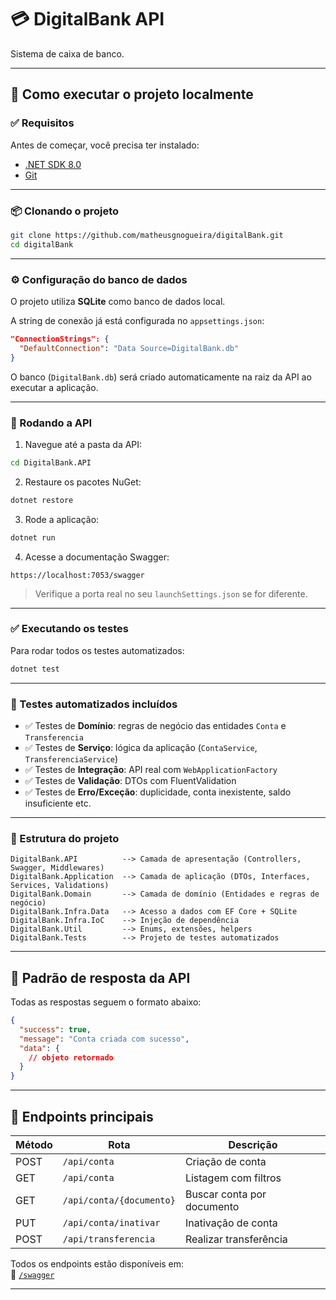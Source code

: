 # 💳 DigitalBank API

Sistema de caixa de banco.

---

## 💪 Como executar o projeto localmente

### ✅ Requisitos

Antes de começar, você precisa ter instalado:

- [.NET SDK 8.0](https://dotnet.microsoft.com/en-us/download/dotnet/8.0)
- [Git](https://git-scm.com/)

---

### 📦 Clonando o projeto

```bash
git clone https://github.com/matheusgnogueira/digitalBank.git
cd digitalBank
```

---

### ⚙️ Configuração do banco de dados

O projeto utiliza **SQLite** como banco de dados local.

A string de conexão já está configurada no `appsettings.json`:

```json
"ConnectionStrings": {
  "DefaultConnection": "Data Source=DigitalBank.db"
}
```

O banco (`DigitalBank.db`) será criado automaticamente na raiz da API ao executar a aplicação.

---

### 🚀 Rodando a API

1. Navegue até a pasta da API:

```bash
cd DigitalBank.API
```

2. Restaure os pacotes NuGet:

```bash
dotnet restore
```

3. Rode a aplicação:

```bash
dotnet run
```

4. Acesse a documentação Swagger:

```
https://localhost:7053/swagger
```

> Verifique a porta real no seu `launchSettings.json` se for diferente.

---

### ✅ Executando os testes

Para rodar todos os testes automatizados:

```bash
dotnet test
```

---

### 🥪 Testes automatizados incluídos

- ✅ Testes de **Domínio**: regras de negócio das entidades `Conta` e `Transferencia`
- ✅ Testes de **Serviço**: lógica da aplicação (`ContaService`, `TransferenciaService`)
- ✅ Testes de **Integração**: API real com `WebApplicationFactory`
- ✅ Testes de **Validação**: DTOs com FluentValidation
- ✅ Testes de **Erro/Exceção**: duplicidade, conta inexistente, saldo insuficiente etc.

---

### 📌 Estrutura do projeto

```
DigitalBank.API          --> Camada de apresentação (Controllers, Swagger, Middlewares)
DigitalBank.Application  --> Camada de aplicação (DTOs, Interfaces, Services, Validations)
DigitalBank.Domain       --> Camada de domínio (Entidades e regras de negócio)
DigitalBank.Infra.Data   --> Acesso a dados com EF Core + SQLite
DigitalBank.Infra.IoC    --> Injeção de dependência
DigitalBank.Util         --> Enums, extensões, helpers
DigitalBank.Tests        --> Projeto de testes automatizados
```

---

## 🔄 Padrão de resposta da API

Todas as respostas seguem o formato abaixo:

```json
{
  "success": true,
  "message": "Conta criada com sucesso",
  "data": {
    // objeto retornado
  }
}
```

---

## 📌 Endpoints principais

| Método | Rota                         | Descrição                       |
|--------|------------------------------|----------------------------------|
| POST   | `/api/conta`                | Criação de conta                |
| GET    | `/api/conta`                | Listagem com filtros            |
| GET    | `/api/conta/{documento}`    | Buscar conta por documento      |
| PUT    | `/api/conta/inativar`       | Inativação de conta             |
| POST   | `/api/transferencia`        | Realizar transferência          |

Todos os endpoints estão disponíveis em:  
📌 [`/swagger`](https://localhost:7053/swagger)

---
